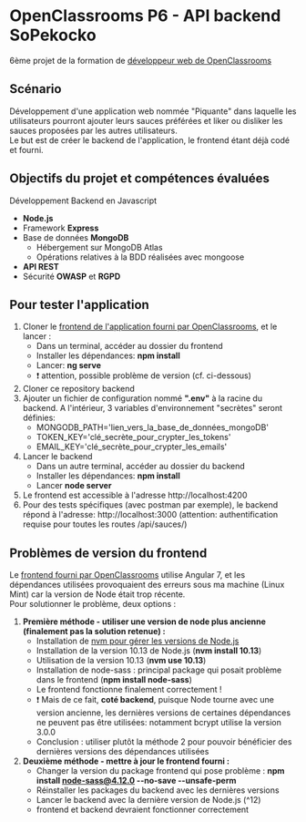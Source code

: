 # OpenClassrooms P6 - API backend SoPekocko
6ème projet de la formation de [développeur web de OpenClassrooms](https://openclassrooms.com/fr/paths/185-developpeur-web)

## Scénario
Développement d'une application web nommée "Piquante" dans laquelle les utilisateurs pourront ajouter leurs sauces préférées et liker ou disliker les sauces proposées par les autres utilisateurs.  
Le but est de créer le backend de l'application, le frontend étant déjà codé et fourni.

## Objectifs du projet et compétences évaluées
Développement Backend en Javascript
- **Node.js**
- Framework **Express**
- Base de données **MongoDB**
  - Hébergement sur MongoDB Atlas
  - Opérations relatives à la BDD réalisées avec mongoose
- **API REST**
- Sécurité **OWASP** et **RGPD**

## Pour tester l'application
1. Cloner le [frontend  de l'application fourni par OpenClassrooms](https://github.com/OpenClassrooms-Student-Center/dwj-projet6), et le lancer : 
    - Dans un terminal, accéder au dossier du frontend
    - Installer les dépendances: **npm install**
    - Lancer: **ng serve**
    - :exclamation: attention, possible problème de version (cf. ci-dessous)
2. Cloner ce repository backend
3. Ajouter un fichier de configuration nommé **".env"** à la racine du backend. A l'intérieur, 3 variables d'environnement "secrètes" seront définies:
    - MONGODB_PATH='lien_vers_la_base_de_données_mongoDB'
    - TOKEN_KEY='clé_secrète_pour_crypter_les_tokens'
    - EMAIL_KEY='clé_secrète_pour_crypter_les_emails'
4. Lancer le backend
    - Dans un autre terminal, accéder au dossier du backend
    - Installer les dépendances: **npm install**
    - Lancer **node server**
5. Le frontend est accessible à l'adresse http://localhost:4200
6. Pour des tests spécifiques (avec postman par exemple), le backend répond à l'adresse: http://localhost:3000 (attention: authentification requise pour toutes les routes /api/sauces/)

## Problèmes de version du frontend
Le [frontend fourni par OpenClassrooms](https://github.com/OpenClassrooms-Student-Center/dwj-projet6) utilise Angular 7, et les dépendances utilisées provoquaient des erreurs sous ma machine (Linux Mint) car la version de Node était trop récente.   
Pour solutionner le problème, deux options :
1. **Première méthode - utiliser une version de node plus ancienne (finalement pas la solution retenue) :**
    - Installation de [nvm pour gérer les versions de Node.js](https://github.com/nvm-sh/nvm)
    - Installation de la version 10.13 de Node.js (**nvm install 10.13**)
    - Utilisation de la version 10.13  (**nvm use 10.13**)
    - Installation de node-sass : principal package qui posait problème dans le frontend (**npm install node-sass**)
    - Le frontend fonctionne finalement correctement !
    - :exclamation: Mais de ce fait, **coté backend**, puisque Node tourne avec une version ancienne, les dernières versions de certaines dépendances ne peuvent pas être utilisées: notamment bcrypt utilise la version 3.0.0
    - Conclusion : utiliser plutôt la méthode 2 pour pouvoir bénéficier des dernières versions des dépendances utilisées
2. **Deuxième méthode - mettre à jour le frontend fourni :**
    - Changer la version du package frontend qui pose problème : **npm install node-sass@4.12.0 --no-save --unsafe-perm**
    - Réinstaller les packages du backend avec les dernières versions
    - Lancer le backend avec la dernière version de Node.js (^12)
    - frontend et backend devraient fonctionner correctement
